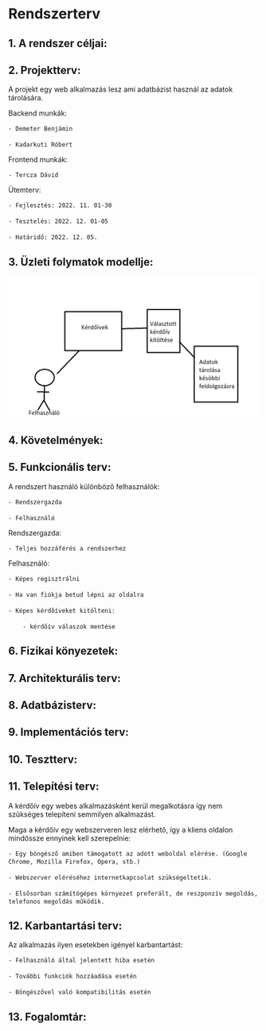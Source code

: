 # Rendszerterv

## 1. A rendszer céljai:

## 2. Projektterv:

A projekt egy web alkalmazás lesz ami adatbázist használ az adatok tárolására.

Backend munkák:

    - Demeter Benjámin

    - Kadarkuti Róbert

Frontend munkák:

    - Tercza Dávid

Ütemterv:

    - Fejlesztés: 2022. 11. 01-30

    - Tesztelés: 2022. 12. 01-05

    - Határidő: 2022. 12. 05.

## 3. Üzleti folymatok modellje:

![](uzletifolymatokmodellje.png)

## 4. Követelmények:

## 5. Funkcionális terv:
A rendszert használó különböző felhasználók:

    - Rendszergazda

    - Felhasználó

Rendszergazda:

    - Teljes hozzáférés a rendszerhez

Felhasználó:

    - Képes regisztrálni

    - Ha van fiókja betud lépni az oldalra

    - Képes kérdőíveket kitölteni:

        - kérdőív válaszok mentése
## 6. Fizikai könyezetek:

## 7. Architekturális terv:

## 8. Adatbázisterv:

## 9. Implementációs terv:

## 10. Tesztterv:

## 11. Telepítési terv:

A kérdőív egy webes alkalmazásként kerül megalkotásra így nem szükséges telepíteni semmilyen alkalmazást.

Maga a kérdőív egy webszerveren lesz elérhető, így a kliens oldalon mindössze ennyinek kell szerepelnie:

    - Egy böngésző amiben támogatott az adott weboldal elérése. (Google Chrome, Mozilla Firefox, Opera, stb.)

    - Webszerver eléréséhez internetkapcsolat szükségeltetik.

    - Elsősorban számítógépes környezet preferált, de reszponzív megoldás, telefonos megoldás működik.

## 12. Karbantartási terv:

Az alkalmazás ilyen esetekben igényel karbantartást:

    - Felhasználó által jelentett hiba esetén

    - További funkciók hozzáadása esetén

    - Böngészővel való kompatibilitás esetén

## 13. Fogalomtár: